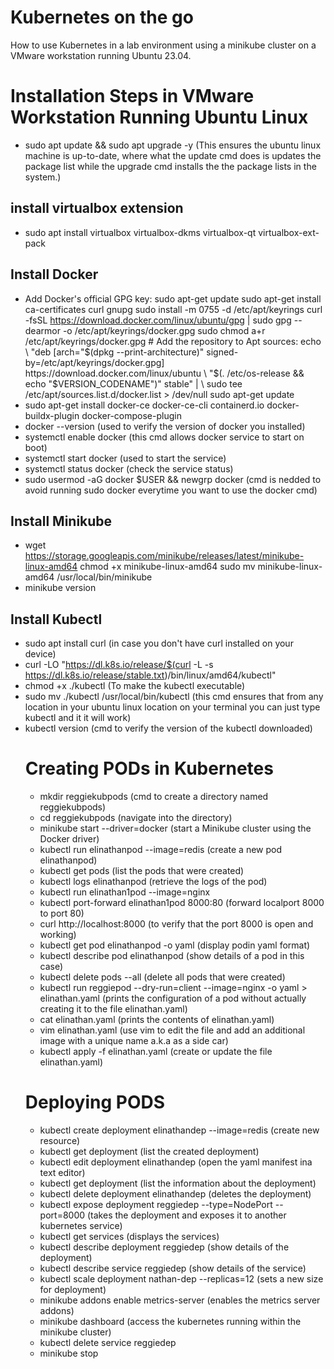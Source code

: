 # Kubernetes on the go
How to use Kubernetes in a lab environment using a minikube cluster on a VMware workstation running Ubuntu 23.04.
# Installation Steps in VMware Workstation Running Ubuntu Linux
- sudo apt update && sudo apt upgrade -y (This ensures the ubuntu linux machine is up-to-date, where what the update cmd does is updates the package list while the upgrade cmd installs the the package lists in the system.)
## install virtualbox extension
- sudo apt install virtualbox virtualbox-dkms virtualbox-qt virtualbox-ext-pack
## Install Docker
- Add Docker's official GPG key: sudo apt-get update sudo apt-get install ca-certificates curl gnupg sudo install -m 0755 -d /etc/apt/keyrings curl -fsSL https://download.docker.com/linux/ubuntu/gpg | sudo gpg --dearmor -o /etc/apt/keyrings/docker.gpg sudo chmod a+r /etc/apt/keyrings/docker.gpg # Add the repository to Apt sources: echo \ "deb [arch="$(dpkg --print-architecture)" signed-by=/etc/apt/keyrings/docker.gpg] https://download.docker.com/linux/ubuntu \ "$(. /etc/os-release && echo "$VERSION_CODENAME")" stable" | \ sudo tee /etc/apt/sources.list.d/docker.list > /dev/null sudo apt-get update
- sudo apt-get install docker-ce docker-ce-cli containerd.io docker-buildx-plugin docker-compose-plugin
- docker --version (used to verify the version of docker you installed)
- systemctl enable docker (this cmd allows docker service to start on boot)
- systemctl start docker (used to start the service)
- systemctl status docker (check the service status)
- sudo usermod -aG docker $USER && newgrp docker (cmd is nedded to avoid running sudo docker everytime you want to use the docker cmd)
## Install Minikube
- wget https://storage.googleapis.com/minikube/releases/latest/minikube-linux-amd64 chmod +x minikube-linux-amd64 sudo mv minikube-linux-amd64 /usr/local/bin/minikube
- minikube version
## Install Kubectl
- sudo apt install curl (in case you don't have curl installed on your device)
- curl -LO "https://dl.k8s.io/release/$(curl -L -s https://dl.k8s.io/release/stable.txt)/bin/linux/amd64/kubectl"
- chmod +x ./kubectl (To make the kubectl executable)
- sudo mv ./kubectl /usr/local/bin/kubectl (this cmd ensures that from any location in your ubuntu linux location on your terminal you can just type kubectl and it it will work)
- kubectl version (cmd to verify the version of the kubectl downloaded)
  # Creating PODs in Kubernetes
  - mkdir reggiekubpods (cmd to create a directory  named reggiekubpods)
  - cd reggiekubpods (navigate into the directory)
  - minikube start --driver=docker (start a Minikube cluster using the Docker driver)
  - kubectl run elinathanpod --image=redis (create a new pod elinathanpod)
  - kubectl get pods (list the pods that were created)
  - kubectl logs elinathanpod (retrieve the logs of the pod)
  - kubectl run elinathan1pod --image=nginx
  - kubectl port-forward elinathan1pod 8000:80 (forward localport 8000 to port 80)
  - curl http://localhost:8000 (to verify that the port 8000 is open and working)
  - kubectl get pod elinathanpod -o yaml (display  podin yaml format) 
  - kubectl describe pod elinathanpod (show details of a pod in this case)
  - kubectl delete pods --all (delete all pods that were created)
  - kubectl run reggiepod --dry-run=client --image=nginx -o yaml > elinathan.yaml (prints the configuration of a pod without actually creating it to the file elinathan.yaml)
  - cat elinathan.yaml (prints the contents of elinathan.yaml)
  - vim elinathan.yaml (use vim to edit the file and add an additional image with a unique name a.k.a as a side car)
  - kubectl apply -f elinathan.yaml (create or update the file elinathan.yaml)
  # Deploying PODS
  - kubectl create deployment elinathandep --image=redis (create new resource)
  - kubectl get deployment (list the created deployment)
  - kubectl edit deployment elinathandep (open the yaml manifest ina text editor)
  - kubectl get deployment (list the information about the deployment)
  - kubectl delete deployment elinathandep (deletes the deployment)
  - kubectl expose  deployment reggiedep --type=NodePort --port=8000 (takes the deployment and exposes it to another kubernetes service)
  - kubectl get services (displays the services)
  - kubectl describe deployment reggiedep (show details of the deployment)
  - kubectl describe service reggiedep (show details of the service)
  - kubectl scale deployment nathan-dep --replicas=12 (sets a new size for deployment)
  - minikube addons enable metrics-server (enables the metrics server addons)
  - minikube dashboard (access the kubernetes running within the minikube cluster)
  - kubectl delete service reggiedep
  - minikube stop

